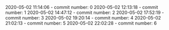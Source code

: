 2020-05-02 11:14:06 - commit number: 0
2020-05-02 12:13:18 - commit number: 1
2020-05-02 14:47:12 - commit number: 2
2020-05-02 17:52:19 - commit number: 3
2020-05-02 19:20:14 - commit number: 4
2020-05-02 21:02:13 - commit number: 5
2020-05-02 22:02:28 - commit number: 6
